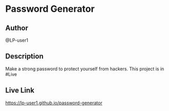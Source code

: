 # Password Generator

## Author 
@LP-user1

## Description
Make a strong password to protect yourself from hackers.
This project is in #Live 

## Live Link
https://lp-user1.github.io/password-generator
